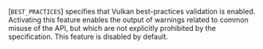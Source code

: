 [`BEST_PRACTICES`] specifies that
Vulkan best-practices validation is enabled.
Activating this feature enables the output of warnings related to common
misuse of the API, but which are not explicitly prohibited by the
specification.
This feature is disabled by default.